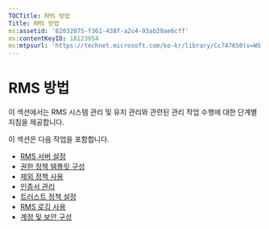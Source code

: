```yaml
---
TOCTitle: RMS 방법
Title: RMS 방법
ms:assetid: '82032075-f361-438f-a2c4-93ab29ae6cff'
ms:contentKeyID: 18123054
ms:mtpsurl: 'https://technet.microsoft.com/ko-kr/library/Cc747650(v=WS.10)'
---
```


RMS 방법
========

이 섹션에서는 RMS 시스템 관리 및 유지 관리와 관련된 관리 작업 수행에 대한 단계별 지침을 제공합니다.

이 섹션은 다음 작업을 포함합니다.

-   [RMS 서버 설정](https://technet.microsoft.com/02cbddf4-fc54-4fe5-a8d5-da15baeab7df)
-   [권한 정책 템플릿 구성](https://technet.microsoft.com/31887a83-60c3-41b3-b636-69ff2dda3c88)
-   [제외 정책 사용](https://technet.microsoft.com/bbb1ce50-bc11-41cf-b75b-a6756141908f)
-   [인증서 관리](https://technet.microsoft.com/577328cf-505d-41c4-9eef-08ed6d8c9624)
-   [트러스트 정책 설정](https://technet.microsoft.com/6c2be3c2-1837-4de4-a72e-3ba3eec3321d)
-   [RMS 로깅 사용](https://technet.microsoft.com/8de77548-f125-40b8-9fb9-40d0d9ec65e2)
-   [계정 및 보안 구성](https://technet.microsoft.com/739a8ae2-a8dd-4137-973a-fea023ddd67a)
